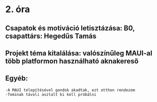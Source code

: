 # 2. óra

## Csapatok és motiváció letisztázása: B0, csapattárs: Hegedűs Tamás

## Projekt téma kitalálása: valószínűleg MAUI-al több platformon használható aknakereső

## Egyéb: 
    -A MAUI telepítésével gondok akadtak, ezt otthon rendezem
    -Tominak távoli asztalt ki kell próbálni
